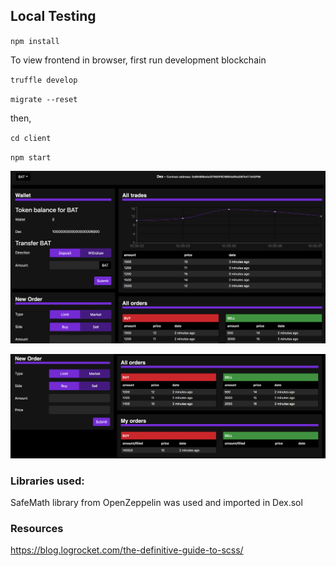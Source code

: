 ## Local Testing

`npm install`

To view frontend in browser, first run development blockchain

`truffle develop`

`migrate --reset`

then,

`cd client`

`npm start`

![](./screenshots/screenshot1.png)

![](./screenshots/screenshot2.png)



### Libraries used:

SafeMath library from OpenZeppelin was used and imported in Dex.sol

### Resources
https://blog.logrocket.com/the-definitive-guide-to-scss/